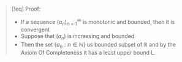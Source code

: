 >[!eq] Proof:
>- If a sequence $(a_n)_{n=1}^\infty$ is monotonic and bounded, then it is convergent
>- Suppose that $(a_n)$ is increasing and bounded
>- Then the set $\{a_n:n\in\mathbb{N}\}$ us bounded subset of $\mathbb{R}$ and by the Axiom Of Completeness it has a least upper bound L.